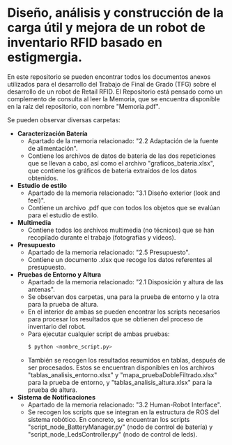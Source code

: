 # Diseño, análisis y construcción de la carga útil y mejora de un robot de inventario RFID basado en estigmergia.

En este repositorio se pueden encontrar todos los documentos anexos utilizados para el desarrollo del Trabajo de Final de Grado (TFG) sobre el desarrollo de un robot de Retail RFID. El Repositorio está pensado como un complemento de consulta al leer la Memoria, que se encuentra disponible en la raíz del repositorio, con nombre "Memoria.pdf".

Se pueden observar diversas carpetas:
  - **Caracterización Batería**
    - Apartado de la memoria relacionado: "2.2 Adaptación de la fuente de alimentación".
    - Contiene los archivos de datos de batería de las dos repeticiones que se llevan a cabo, así como el archivo "graficos_bateria.xlsx", que contiene los gráficos de batería extraídos de los datos obtenidos.
  - **Estudio de estilo**
    - Apartado de la memoria relacionado: "3.1 Diseño exterior (look and feel)".
    - Contiene un archivo .pdf que con todos los objetos que se evalúan para el estudio de estilo.
  - **Multimedia**
    - Contiene todos los archivos multimedia (no técnicos) que se han recopilado durante el trabajo (fotografías y videos).
   - **Presupuesto**
     - Apartado de la memoria relacionado: "2.5 Presupuesto".
     - Contiene un documento .xlsx que recoge los datos referentes al presupuesto.
   - **Pruebas de Entorno y Altura**
     - Apartado de la memoria relacionado: "2.1 Disposición y altura de las antenas".
     - Se observan dos carpetas, una para la prueba de entorno y la otra para la prueba de altura.
     - En el interior de ambas se pueden encontrar los scripts necesarios para procesar los resultados que se obtienen del proceso de inventario del robot.
     - Para ejecutar cualquier script de ambas pruebas:
       ```sh
       $ python <nombre_script.py>
       ```
      - También se recogen los resultados resumidos en tablas, después de ser procesados. Estos se encuentran disponibles en los archivos "tablas_analisis_entorno.xlsx" y "mapa_pruebaDobleFiltrado.xlsx" para la prueba de entorno, y "tablas_analisis_altura.xlsx" para la prueba de altura.
 - **Sistema de Notificaciones**
    - Apartado de la memoria relacionado: "3.2 Human-Robot Interface".
    - Se recogen los scripts que se integran en la estructura de ROS del sistema robótico. En concreto, se encuentran los scripts "script_node_BatteryManager.py" (nodo de control de batería) y "script_node_LedsController.py" (nodo de control de leds).
